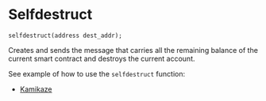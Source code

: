 # Selfdestruct

```solidity
selfdestruct(address dest_addr);
```

Creates and sends the message that carries all the remaining balance of the current smart contract and destroys the current account.

See example of how to use the `selfdestruct` function:

* [Kamikaze](https://github.com/tonlabs/samples/blob/master/solidity/8\_Kamikaze.sol)
